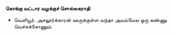 **கொங்கு வட்டார வழக்குச் சொல்லகராதி**
- வெளியூர். அசலூர்க்காரன் ஊருக்குள்ள வந்தா அவம்மேல ஒரு கண்ணு வெச்சுக்கோணும்.

